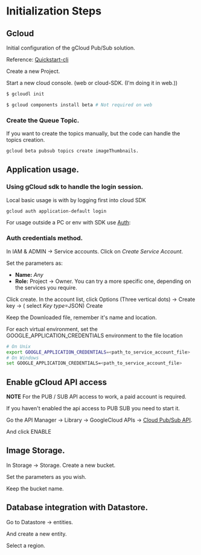 # Initialization Steps

## Gcloud

Initial configuration of the gCloud Pub/Sub solution.

Reference: [Quickstart-cli](https://cloud.google.com/pubsub/docs/quickstart-cli)

Create a new Project.

Start a new cloud console. (web or cloud-SDK. (I'm doing it in web.))


``` sh
$ gcloudl init
```


```sh
$ gcloud components install beta # Not required on web
```

### Create the Queue Topic.

If you want to create the topics manually, but the code can handle the
topics creation.

```sh
gcloud beta pubsub topics create imageThumbnails.
```

## Application usage.

### Using gCloud sdk to handle the login session.

Local basic usage is with by logging first into cloud SDK

```sh
gcloud auth application-default login
```

For usage outside a PC or env with SDK use [Auth](https://cloud.google.com/docs/authentication#getting_credentials_for_server-centric_flow):

### Auth credentials method.

In IAM & ADMIN -> Service accounts. Click on *Create Service Account*.

Set the parameters as:
 - **Name:** *Any*
 - **Role:**  Project -> Owner. You can try a more specific one,
        depending on the services you require.

Click create. In the account list, click Options (Three vertical dots) ->
  Create key -> ( select *Key type*=JSON) Create

Keep the Downloaded file, remember it's name and location.

For each virtual environment, set the GOOGLE_APPLICATION_CREDENTIALS
environment to the file location

```sh
# On Unix
export GOOGLE_APPLICATION_CREDENTIALS=<path_to_service_account_file>
# On Windows
set GOOGLE_APPLICATION_CREDENTIALS=<path_to_service_account_file>
```

## Enable gCloud API access

**NOTE** For the PUB / SUB API access to work, a paid account is required.

If you haven't enabled the api access to PUB SUB you need to start it.

Go the API Manager -> Library -> GoogleCloud APIs -> [Cloud Pub/Sub API](https://console.developers.google.com/apis/api/pubsub.googleapis.com/overview?project=pubsub-datatest).

And click ENABLE

## Image Storage.

In Storage -> Storage. Create a new bucket.

Set the parameters as you wish.

Keep the bucket name.

## Database integration with Datastore.

Go to Datastore -> entities.

And create a new entity.

Select a region.

